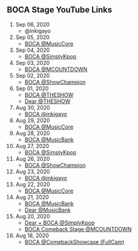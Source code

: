 ## BOCA Stage YouTube Links

1. Sep 06, 2020
    - @inkigayo
1. Sep 05, 2020
    - [BOCA @MusicCore](https://youtu.be/zdWr1mzAuaE)
1. Sep 04, 2020
    - [BOCA @SimplyKpop](https://youtu.be/HXgnhKt_3d8)
1. Sep 03, 2020
    - [BOCA @MCOUNTDOWN](https://youtu.be/FTDsc8fnsMU)
1. Sep 02, 2020
    - [BOCA @ShowChampion](https://youtu.be/4M2ssnpHSfc)
1. Sep 01, 2020
    - [BOCA @THESHOW](https://youtu.be/nCX3ahB90Bc)
    - [Dear @THESHOW](https://youtu.be/9ghYU0MBZ_g)
1. Aug 30, 2020
    - [BOCA @inkigayo](https://youtu.be/HdBzPGt2xBI)
1. Aug 29, 2020
    - [BOCA @MusicCore](https://youtu.be/oHmYxzF2tAY)
1. Aug 28, 2020
    - [BOCA @MusicBank](https://youtu.be/4GWE0ZChUJI)
1. Aug 27, 2020
    - [BOCA @SimplyKpop](https://youtu.be/HiE-O78yOEY)
1. Aug 26, 2020
    - [BOCA @ShowChampion](https://youtu.be/B2lzNrSThwo)
1. Aug 23, 2020
    - [BOCA @inkigayo](https://youtu.be/5KdSL4r1L-w)
1. Aug 22, 2020
    - [BOCA @MusicCore](https://youtu.be/BXEHCpNLFRU)
1. Aug 21, 2020
    - [BOCA @MusicBank](https://youtu.be/ylf1mRoY2Zc)
    - [Dear @MusicBank](https://youtu.be/Jn8enTwPXJo)
1. Aug 20, 2020
    - [Dear + BOCA @SimplyKpop](https://youtu.be/niivrJ6m8Is)
    - [BOCA Comeback Stage @MCOUNTDOWN](https://youtu.be/8WKgZFdI3ic)
1. Aug 18, 2020
    - [BOCA @ComebackShowcase (FullCam)](https://youtu.be/WhskMAEaZFc)

